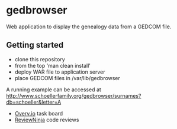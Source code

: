 # gedbrowser

Web application to display the genealogy data from a GEDCOM file.

## Getting started

* clone this repository
* from the top 'man clean install'
* deploy WAR file to application server
* place GEDCOM files in /var/lib/gedbrowser

A running example can be accessed at
http://www.schoellerfamily.org/gedbrowser/surnames?db=schoeller&letter=A

* [Overv.io](https://overv.io/workspace/dickschoeller/comfortable-seahorse/board/) task board
* [ReviewNinja](https://app.review.ninja/dickschoeller/gedbrowser) code reviews
